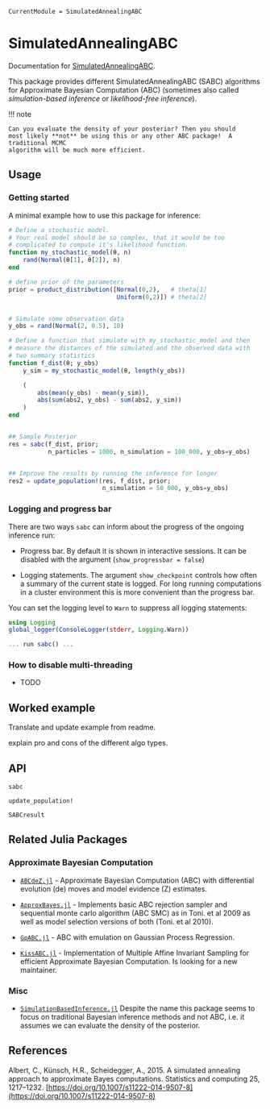 ```@meta
CurrentModule = SimulatedAnnealingABC
```

# SimulatedAnnealingABC

Documentation for [SimulatedAnnealingABC](https://github.com/Eawag-SIAM/SimulatedAnnealingABC.jl).

This package provides different SimulatedAnnealingABC (SABC)
algorithms for Approximate Bayesian Computation (ABC) (sometimes also called
_simulation-based inference_ or _likelihood-free inference_).

!!! note

    Can you evaluate the density of your posterior? Then you should
    most likely **not** be using this or any other ABC package!  A traditional MCMC
    algorithm will be much more efficient.



## Usage

### Getting started

A minimal example how to use this package for inference:

```julia
# Define a stochastic model.
# Your real model should be so complex, that it would be too
# complicated to compute it's likelihood function.
function my_stochastic_model(θ, n)
    rand(Normal(θ[1], θ[2]), n)
end

# define prior of the parameters
prior = product_distribution([Normal(0,2),   # theta[1]
                              Uniform(0,2)]) # theta[2]


# Simulate some observation data
y_obs = rand(Normal(2, 0.5), 10)

# Define a function that simulate with my_stochastic_model and then
# measure the distances of the simulated and the observed data with
# two summary statistics
function f_dist(θ; y_obs)
    y_sim = my_stochastic_model(θ, length(y_obs))

    (
        abs(mean(y_obs) - mean(y_sim)),
        abs(sum(abs2, y_obs) - sum(abs2, y_sim))
    )
end


## Sample Posterior
res = sabc(f_dist, prior;
           n_particles = 1000, n_simulation = 100_000, y_obs=y_obs)


## Improve the results by running the inference for longer
res2 = update_population!(res, f_dist, prior;
                          n_simulation = 50_000, y_obs=y_obs)

```

### Logging and progress bar

There are two ways `sabc` can inform about the progress of the ongoing inference run:

- Progress bar. By default it is shown in interactive sessions. It can be disabled with the argument
  (`show_progressbar = false`)

- Logging statements. The argument `show_checkpoint` controls how
  often a summary of the current state is logged. For long running
  computations in a cluster environment this is more convenient
  than the progress bar.

You can set the logging level to `Warn` to suppress all logging
statements:

```Julia
using Logging
global_logger(ConsoleLogger(stderr, Logging.Warn))

... run sabc() ...
```

### How to disable multi-threading

- TODO


## Worked example

Translate and update example from readme.

explain pro and cons of the different algo types.


## API

```@docs
sabc
```

```@docs
update_population!
```

```@docs
SABCresult
```

## Related Julia Packages

### Approximate Bayesian Computation

- [`ABCdeZ.jl`](https://github.com/mauricelanghinrichs/ABCdeZ.jl) -
  Approximate Bayesian Computation (ABC) with differential evolution
  (de) moves and model evidence (Z) estimates.

- [`ApproxBayes.jl`](https://github.com/marcjwilliams1/ApproxBayes.jl) -
  Implements basic ABC rejection sampler and sequential monte carlo
  algorithm (ABC SMC) as in Toni. et al 2009 as well as model
  selection versions of both (Toni. et al 2010).

- [`GpABC.jl`](https://github.com/tanhevg/GpABC.jl) - ABC with
  emulation on Gaussian Process Regression.

- [`KissABC.jl`](https://github.com/francescoalemanno/KissABC.jl) -
  Implementation of Multiple Affine Invariant Sampling for efficient
  Approximate Bayesian Computation. Is looking for a new maintainer.


### Misc

- [`SimulationBasedInference.jl`](https://github.com/bgroenks96/SimulationBasedInference.jl)
  Despite the name this package seems to focus on traditional Bayesian
  inference methods and not ABC, i.e. it assumes we can evaluate the density of
  the posterior.


## References

Albert, C., Künsch, H.R., Scheidegger, A., 2015. A simulated annealing
approach to approximate Bayes computations. Statistics and computing
25, 1217–1232. [https://doi.org/10.1007/s11222-014-9507-8](https://doi.org/10.1007/s11222-014-9507-8)
